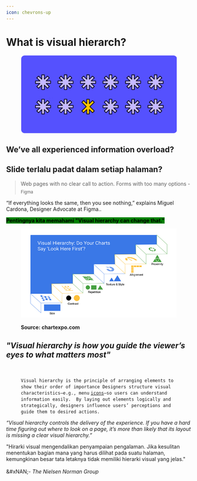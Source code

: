 ```yaml
---
icon: chevrons-up
---
```


# What is visual hierarch?

<figure><img src="../.gitbook/assets/image (4).png" alt=""><figcaption></figcaption></figure>

## We’ve all experienced information overload?

## Slide terlalu padat dalam setiap halaman?

> Web pages with no clear call to action. Forms with too many options - <sub>Figma</sub>

“If everything looks the same, then you see nothing,” explains Miguel Cardona, Designer Advocate at Figma..

<mark style="background-color:green;">**Pentingnya kita memahami  "Visual hierarchy can change that."**</mark>

<figure><img src="../.gitbook/assets/image (1) (1).png" alt=""><figcaption><p><strong>Source: chartexpo.com</strong></p></figcaption></figure>

## _"Visual hierarchy is how you guide the viewer’s eyes to what matters most"_

<figure><img src="https://assets.interaction-design.org/build/assets/ixdf-logo-full-expanded-P3oiNsMU.svg" alt="" width="563"><figcaption><p> <code>Visual hierarchy is the principle of arranging elements to show their order of importance Designers structure visual characteristics—e.g., menu</code> <a href="https://www.interaction-design.org/literature/topics/iconography"><code>icons</code></a><code>—so users can understand information easily.  By laying out elements logically and strategically, designers influence users’ perceptions and guide them to desired actions.</code></p></figcaption></figure>

_“Visual hierarchy controls the delivery of the experience. If you have a hard time figuring out where to look on a page, it’s more than likely that its layout is missing a clear visual hierarchy.”_

"Hirarki visual mengendalikan penyampaian pengalaman. Jika kesulitan menentukan bagian mana yang harus dilihat pada suatu halaman, kemungkinan besar tata letaknya tidak memiliki hierarki visual yang jelas."\
\
&#xNAN;_- The Nielsen Norman Group_
